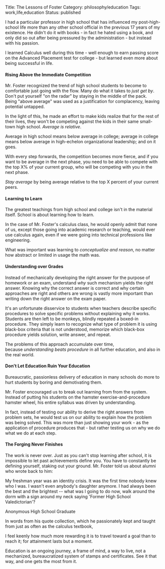 Title: The Lessons of Foster
Category: philosophy/education
Tags: work,life,education
Status: published

I had a particular professor in high school that has influenced my post-high-school life more than any other school official in the previous 17 years of my existence. He didn't do it with books - in fact he hated using a book, and only did so out after being pressured by the administration - but instead with his passion.

I learned Calculus well during this time - well enough to earn passing score on the Advanced Placement test for college - but learned even more about being successful in life.

#### Rising Above the Immediate Competition

Mr. Foster recognized the trend of high school students to become to comfortable just going with the flow. Many do what it takes to _just get by_. Don't put yourself "on the radar" by staying in the middle of the pack.  Being "above average" was used as a justification for complacency, leaving potential untapped.

In the light of this, he made an effort to make kids realize that for the rest of their lives, they won't be competing against the kids in their same small-town high school. *Average is relative*.

Average in high school means below average in college; average in college means below average in high-echelon organizational leadership; and on it goes.

With every step forwards, the competition becomes more fierce, and if you want to be average in the next phase, you need to be able to compete with the top X% of your current group, who will be competing with you in the next phase.

_Stay average_ by being average relative to the top X percent of your current peers.

#### Learning to Learn

The greatest teachings from high school and college isn't in the material itself. School is about learning how to learn.

In the case of Mr. Foster's calculus class, he would openly admit that none of us, except those going into academic research or teaching, would ever use calculus again, even if we were going into technical professions like engineering.

What was important was learning to *conceptualize and reason*, no matter how abstract or limited in usage the math was.

#### Understanding over Grades

Instead of mechanically developing the right answer for the purpose of homework or an exam, understand *why* such mechanism yields the right answer. Knowing why the correct answer is correct and why certain approaches are right and others are wrong is vastly more important than writing down the right answer on the exam paper.

It's an unfortunate disservice to students when teachers describe specific procedures to solve specific problems without explaining why it works. Students are then left to be monkeys, blindly repeated a boxed-in procedure. They simply learn to recognize what type of problem it is using black-box criteria that is not understood, memorize which black-box procedure yields solution, write answer, and repeat.

The problems of this approach accumulate over time, because *understanding beats procedure* in all further education, and also in the real world.

#### Don't Let Education Ruin Your Education

Bureaucratic, passionless delivery of education in many schools do more to hurt students by boring and demotivating them. 

Mr. Foster encouraged us to break out learning from from the system. Instead of putting his students on the hamster exercise-and-procedure hamster wheel, his entire syllabus was driven by understanding. 

In fact, instead of testing our ability to derive the right answers from problem sets, he would test us on our ability to explain how the problem was being solved. This was more than just showing your work - as the application of procedure produces that - but rather testing us on why we do what we do at each step.

#### The Forging Never Finishes

The work is never over. Just as you can't stop learning after school, it is impossible to let past achievements define you. You have to constantly be defining yourself, staking out your ground. Mr. Foster told us about alumni who wrote back to him:

<div class="quote">
        <p class="content">
                My freshman year was an identity crisis. It was the first time nobody knew who I was. I wasn't even anybody's daughter anymore. I had always been the best and the brightest -- what was I going to do now, walk around the dorm with a sign around my neck saying 'Former High School Valedictorian'?
        </p>
        <p class="annotation">
                Anonymous High School Graduate
        </p>
</div>

In words from his quote collection, which he passionately kept and taught from just as often as the calculus textbook,

<div class="quote">
        I feel keenly how much more rewarding it is to travel toward a goal than to reach it; for attainment lasts but a moment.
</div>

Education is an ongoing journey, a frame of mind, a way to live,  not a mechanized, bureaucratized system of stamps and certificates. See it that way, and one gets the most from it.

